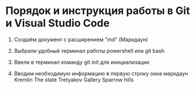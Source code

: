 # Порядок и инструкция работы в Git и Visual Studio Code

1. Создаём документ с расширением "md" (Маркдаун)

2. Выбрали удобный терминал работы powershell или git bash

3. Ввели в терминал команду git init для инициализации

4. Вводим необходимую информацию в первую строку окна маркдаун
Kremlin
The state Tretyakov Gallery
Sparrow hills